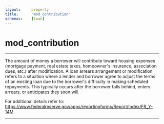 ```yaml
---
layout:     property
title:      "mod_contribution"
schemas:    [loan]
---
```


# mod_contribution

---

The amount of money a borrower will contribute toward housing expenses (mortgage payment, real estate taxes, homeowner's insurance, association dues, etc.) after modification. A loan arrears arrangement or modification refers to a situation where a lender and borrower agree to adjust the terms of an existing loan due to the borrower's difficulty in making scheduled repayments. This typically occurs after the borrower falls behind, enters arrears, or anticipates they soon will.

For additional details refer to: https://www.federalreserve.gov/apps/reportingforms/Report/Index/FR_Y-14M

--- 
